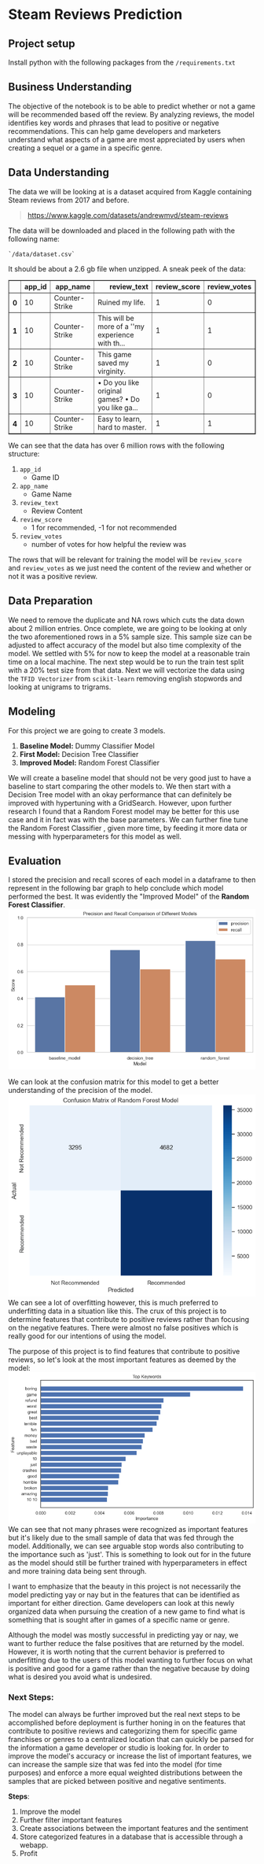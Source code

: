 # Steam Reviews Prediction

## Project setup

Install python with the following packages from the `/requirements.txt`

## Business Understanding
The objective of the notebook is to be able to predict whether or not a game will be recommended based off the review. By analyzing reviews, the model identifies key words and phrases that lead to positive or negative recommendations. This can help game developers and marketers understand what aspects of a game are most appreciated by users when creating a sequel or a game in a specific genre.

## Data Understanding

The data we will be looking at is a dataset acquired from Kaggle containing Steam reviews from 2017 and before.
> https://www.kaggle.com/datasets/andrewmvd/steam-reviews

The data will be downloaded and placed in the following path with the following name: 
    
    `/data/dataset.csv` 
    
It should be about a 2.6 gb file when unzipped.
A sneak peek of the data:

<div>
<table border="1" class="dataframe">
  <thead>
    <tr style="text-align: right;">
      <th></th>
      <th>app_id</th>
      <th>app_name</th>
      <th>review_text</th>
      <th>review_score</th>
      <th>review_votes</th>
    </tr>
  </thead>
  <tbody>
    <tr>
      <th>0</th>
      <td>10</td>
      <td>Counter-Strike</td>
      <td>Ruined my life.</td>
      <td>1</td>
      <td>0</td>
    </tr>
    <tr>
      <th>1</th>
      <td>10</td>
      <td>Counter-Strike</td>
      <td>This will be more of a ''my experience with th...</td>
      <td>1</td>
      <td>1</td>
    </tr>
    <tr>
      <th>2</th>
      <td>10</td>
      <td>Counter-Strike</td>
      <td>This game saved my virginity.</td>
      <td>1</td>
      <td>0</td>
    </tr>
    <tr>
      <th>3</th>
      <td>10</td>
      <td>Counter-Strike</td>
      <td>• Do you like original games? • Do you like ga...</td>
      <td>1</td>
      <td>0</td>
    </tr>
    <tr>
      <th>4</th>
      <td>10</td>
      <td>Counter-Strike</td>
      <td>Easy to learn, hard to master.</td>
      <td>1</td>
      <td>1</td>
    </tr>
  </tbody>
</table>
</div>

We can see that the data has over 6 million rows with the following structure:
1. `app_id`
   * Game ID
2. `app_name`
   * Game Name
3. `review_text`
   * Review Content
4. `review_score`
   * 1 for recommended, -1 for not recommended
5. `review_votes`
   * number of votes for how helpful the review was

The rows that will be relevant for training the model will be `review_score` and `review_votes` as we just need the content of the review and whether or not it was a positive review.

## Data Preparation
We need to remove the duplicate and NA rows which cuts the data down about 2 million entries. Once complete, we are going to be looking at only the two aforementioned rows in a 5% sample size. This sample size can be adjusted to affect accuracy of the model but also time complexity of the model. We settled with 5% for now to keep the model at a reasonable train time on a local machine. The next step would be to run the train test split with a 20% test size from that data. Next we will vectorize the data using the `TFID Vectorizer` from `scikit-learn` removing english stopwords and looking at unigrams to trigrams.

## Modeling
For this project we are going to create 3 models.
1. **Baseline Model:** Dummy Classifier Model
2. **First Model:** Decision Tree Classifier
3. **Improved Model:** Random Forest Classifier 

We will create a baseline model that should not be very good just to have a baseline to start comparing the other models to. We then start with a Decision Tree model with an okay performance that can definitely be improved with hypertuning with a GridSearch. However, upon further research I found that a Random Forest model may be better for this use case and it in fact was with the base parameters. We can further fine tune the Random Forest Classifier , given more time, by feeding it more data or messing with hyperparameters for this model as well.

## Evaluation
I stored the precision and recall scores of each model in a dataframe to then represent in the following bar graph to help conclude which model performed the best. It was evidently the "Improved Model" of the **Random Forest Classifier**.
![alt text](/img/image.png)

We can look at the confusion matrix for this model to get a better understanding of the precision of the model. ![alt text](/img/image-1.png)
We can see a lot of overfitting however, this is much preferred to underfitting data in a situation like this. The crux of this project is to determine features that contribute to positive reviews rather than focusing on the negative features. There were almost no false positives which is really good for our intentions of using the model.

The purpose of this project is to find features that contribute to positive reviews, so let's look at the most important features as deemed by the model:
![alt text](/img/image-2.png)
We can see that not many phrases were recognized as important features but it's likely due to the small sample of data that was fed through the model. Additionally, we can see arguable stop words also contributing to the importance such as 'just'. This is something to look out for in the future as the model should still be further trained with hyperparameters in effect and more training data being sent through.

I want to emphasize that the beauty in this project is not necessarily the model predicting yay or nay but in the features that can be identified as important for either direction. Game developers can look at this newly organized data when pursuing the creation of a new game to find what is something that is sought after in games of a specific name or genre.

Although the model was mostly successful in predicting yay or nay, we want to further reduce the false positives that are returned by the model. However, it is worth noting that the current behavior is preferred to underfitting due to the users of this model wanting to further focus on what is positive and good for a game rather than the negative because by doing what is desired you avoid what is undesired.

### Next Steps:

The model can always be further improved but the real next steps to be accomplished before deployment is further honing in on the features that contribute to positive reviews and categorizing them for specific game franchises or genres to a centralized location that can quickly be parsed for the information a game developer or studio is looking for. In order to improve the model's accuracy or increase the list of important features, we can increase the sample size that was fed into the model (for time purposes) and enforce a more equal weighted distributions between the samples that are picked between positive and negative sentiments.

**Steps**: 
1. Improve the model
2. Further filter important features
3. Create associations between the important features and the sentiment
4. Store categorized features in a database that is accessible through a webapp.
5. Profit